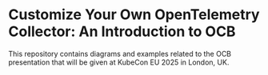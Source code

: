 # Customize Your Own OpenTelemetry Collector: An Introduction to OCB

This repository contains diagrams and examples related to the OCB
presentation that will be given at KubeCon EU 2025 in London, UK.
